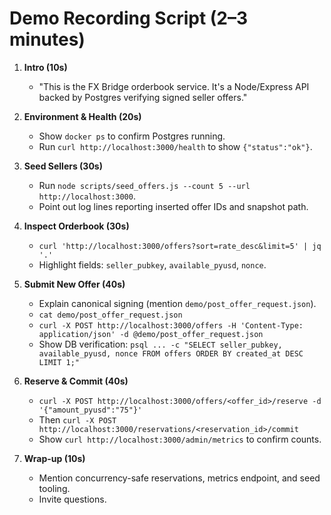 # Demo Recording Script (2–3 minutes)

1. **Intro (10s)**
   - "This is the FX Bridge orderbook service. It's a Node/Express API backed by Postgres verifying signed seller offers."

2. **Environment & Health (20s)**
   - Show `docker ps` to confirm Postgres running.
   - Run `curl http://localhost:3000/health` to show `{"status":"ok"}`.

3. **Seed Sellers (30s)**
   - Run `node scripts/seed_offers.js --count 5 --url http://localhost:3000`.
   - Point out log lines reporting inserted offer IDs and snapshot path.

4. **Inspect Orderbook (30s)**
   - `curl 'http://localhost:3000/offers?sort=rate_desc&limit=5' | jq '.'`
   - Highlight fields: `seller_pubkey`, `available_pyusd`, `nonce`.

5. **Submit New Offer (40s)**
   - Explain canonical signing (mention `demo/post_offer_request.json`).
   - `cat demo/post_offer_request.json`
   - `curl -X POST http://localhost:3000/offers -H 'Content-Type: application/json' -d @demo/post_offer_request.json`
   - Show DB verification: `psql ... -c "SELECT seller_pubkey, available_pyusd, nonce FROM offers ORDER BY created_at DESC LIMIT 1;"`

6. **Reserve & Commit (40s)**
   - `curl -X POST http://localhost:3000/offers/<offer_id>/reserve -d '{"amount_pyusd":"75"}'`
   - Then `curl -X POST http://localhost:3000/reservations/<reservation_id>/commit`
   - Show `curl http://localhost:3000/admin/metrics` to confirm counts.

7. **Wrap-up (10s)**
   - Mention concurrency-safe reservations, metrics endpoint, and seed tooling.
   - Invite questions.

